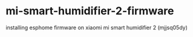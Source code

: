 # mi-smart-humidifier-2-firmware
installing esphome firmware on xiaomi mi smart humidifier 2 (mjjsq05dy)
